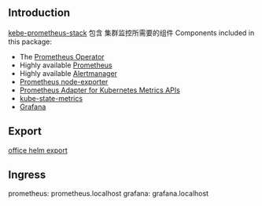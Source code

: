 
## Introduction

[kebe-prometheus-stack](https://github.com/prometheus-operator/kube-prometheus) 包含 集群监控所需要的组件 
Components included in this package:

* The [Prometheus Operator](https://github.com/prometheus-operator/prometheus-operator)
* Highly available [Prometheus](https://prometheus.io/)
* Highly available [Alertmanager](https://github.com/prometheus/alertmanager)
* [Prometheus node-exporter](https://github.com/prometheus/node_exporter)
* [Prometheus Adapter for Kubernetes Metrics APIs](https://github.com/kubernetes-sigs/prometheus-adapter)
* [kube-state-metrics](https://github.com/kubernetes/kube-state-metrics)
* [Grafana](https://grafana.com/)

## Export

[office helm export](https://github.com/prometheus-community/helm-charts/tree/main/charts)



## Ingress

prometheus: prometheus.localhost
grafana: grafana.localhost